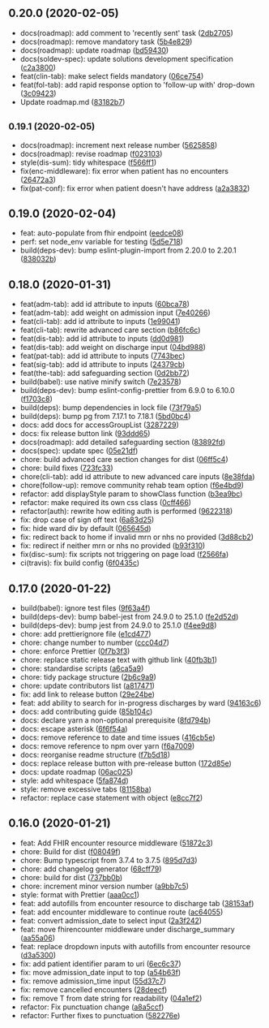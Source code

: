 ## 0.20.0 (2020-02-05)

-   docs(roadmap): add comment to 'recently sent' task ([2db2705](https://github.com/Fdawgs/ydh-discharge-summary-form/commit/2db2705))
-   docs(roadmap): remove mandatory task ([5b4e829](https://github.com/Fdawgs/ydh-discharge-summary-form/commit/5b4e829))
-   docs(roadmap): update roadmap ([bd59430](https://github.com/Fdawgs/ydh-discharge-summary-form/commit/bd59430))
-   docs(soldev-spec): update solutions development specification ([c2a3800](https://github.com/Fdawgs/ydh-discharge-summary-form/commit/c2a3800))
-   feat(clin-tab): make select fields mandatory ([06ce754](https://github.com/Fdawgs/ydh-discharge-summary-form/commit/06ce754))
-   feat(fol-tab): add rapid response option to 'follow-up with' drop-down ([3c09423](https://github.com/Fdawgs/ydh-discharge-summary-form/commit/3c09423))
-   Update roadmap.md ([83182b7](https://github.com/Fdawgs/ydh-discharge-summary-form/commit/83182b7))

## <small>0.19.1 (2020-02-05)</small>

-   docs(roadmap): increment next release number ([5625858](https://github.com/Fdawgs/ydh-discharge-summary-form/commit/5625858))
-   docs(roadmap): revise roadmap ([f023103](https://github.com/Fdawgs/ydh-discharge-summary-form/commit/f023103))
-   style(dis-sum): tidy whitespace ([f566ff1](https://github.com/Fdawgs/ydh-discharge-summary-form/commit/f566ff1))
-   fix(enc-middleware): fix error when patient has no encounters ([26472a3](https://github.com/Fdawgs/ydh-discharge-summary-form/commit/26472a3))
-   fix(pat-conf): fix error when patient doesn't have address ([a2a3832](https://github.com/Fdawgs/ydh-discharge-summary-form/commit/a2a3832))

## 0.19.0 (2020-02-04)

-   feat: auto-populate from fhir endpoint ([eedce08](https://github.com/Fdawgs/ydh-discharge-summary-form/commit/eedce08))
-   perf: set node_env variable for testing ([5d5e718](https://github.com/Fdawgs/ydh-discharge-summary-form/commit/5d5e718))
-   build(deps-dev): bump eslint-plugin-import from 2.20.0 to 2.20.1 ([838032b](https://github.com/Fdawgs/ydh-discharge-summary-form/commit/838032b))

## 0.18.0 (2020-01-31)

-   feat(adm-tab): add id attribute to inputs ([60bca78](https://github.com/Fdawgs/ydh-discharge-summary-form/commit/60bca78))
-   feat(adm-tab): add weight on admission input ([7e40266](https://github.com/Fdawgs/ydh-discharge-summary-form/commit/7e40266))
-   feat(cli-tab): add id attribute to inputs ([1e99041](https://github.com/Fdawgs/ydh-discharge-summary-form/commit/1e99041))
-   feat(cli-tab): rewrite advanced care section ([b86fc6c](https://github.com/Fdawgs/ydh-discharge-summary-form/commit/b86fc6c))
-   feat(dis-tab): add id attribute to inputs ([dd0d981](https://github.com/Fdawgs/ydh-discharge-summary-form/commit/dd0d981))
-   feat(dis-tab): add weight on discharge input ([04bd988](https://github.com/Fdawgs/ydh-discharge-summary-form/commit/04bd988))
-   feat(pat-tab): add id attribute to inputs ([7743bec](https://github.com/Fdawgs/ydh-discharge-summary-form/commit/7743bec))
-   feat(sig-tab): add id attribute to inputs ([24379cb](https://github.com/Fdawgs/ydh-discharge-summary-form/commit/24379cb))
-   feat(the-tab): add safeguarding section ([0d2bb72](https://github.com/Fdawgs/ydh-discharge-summary-form/commit/0d2bb72))
-   build(babel): use native minify switch ([7e23578](https://github.com/Fdawgs/ydh-discharge-summary-form/commit/7e23578))
-   build(deps-dev): bump eslint-config-prettier from 6.9.0 to 6.10.0 ([f1703c8](https://github.com/Fdawgs/ydh-discharge-summary-form/commit/f1703c8))
-   build(deps): bump dependencies in lock file ([73f79a5](https://github.com/Fdawgs/ydh-discharge-summary-form/commit/73f79a5))
-   build(deps): bump pg from 7.17.1 to 7.18.1 ([5bd0bc4](https://github.com/Fdawgs/ydh-discharge-summary-form/commit/5bd0bc4))
-   docs: add docs for accessGroupList ([3287229](https://github.com/Fdawgs/ydh-discharge-summary-form/commit/3287229))
-   docs: fix release button link ([93ddd65](https://github.com/Fdawgs/ydh-discharge-summary-form/commit/93ddd65))
-   docs(roadmap): add detailed safeguarding section ([83892fd](https://github.com/Fdawgs/ydh-discharge-summary-form/commit/83892fd))
-   docs(spec): update spec ([05e21df](https://github.com/Fdawgs/ydh-discharge-summary-form/commit/05e21df))
-   chore: build advanced care section changes for dist ([06ff5c4](https://github.com/Fdawgs/ydh-discharge-summary-form/commit/06ff5c4))
-   chore: build fixes ([723fc33](https://github.com/Fdawgs/ydh-discharge-summary-form/commit/723fc33))
-   chore(cli-tab): add id attribute to new advanced care inputs ([8e38fda](https://github.com/Fdawgs/ydh-discharge-summary-form/commit/8e38fda))
-   chore(follow-up): remove community rehab team option ([f6e4bd9](https://github.com/Fdawgs/ydh-discharge-summary-form/commit/f6e4bd9))
-   refactor: add displayStyle param to showClass function ([b3ea9bc](https://github.com/Fdawgs/ydh-discharge-summary-form/commit/b3ea9bc))
-   refactor: make required its own css class ([0cff466](https://github.com/Fdawgs/ydh-discharge-summary-form/commit/0cff466))
-   refactor(auth): rewrite how editing auth is performed ([9622318](https://github.com/Fdawgs/ydh-discharge-summary-form/commit/9622318))
-   fix: drop case of sign off text ([6a83d25](https://github.com/Fdawgs/ydh-discharge-summary-form/commit/6a83d25))
-   fix: hide ward div by default ([065645d](https://github.com/Fdawgs/ydh-discharge-summary-form/commit/065645d))
-   fix: redirect back to home if invalid mrn or nhs no provided ([3d88cb2](https://github.com/Fdawgs/ydh-discharge-summary-form/commit/3d88cb2))
-   fix: redirect if neither mrn or nhs no provided ([b93f310](https://github.com/Fdawgs/ydh-discharge-summary-form/commit/b93f310))
-   fix(disc-sum): fix scripts not triggering on page load ([f2566fa](https://github.com/Fdawgs/ydh-discharge-summary-form/commit/f2566fa))
-   ci(travis): fix build config ([6f0435c](https://github.com/Fdawgs/ydh-discharge-summary-form/commit/6f0435c))

## 0.17.0 (2020-01-22)

-   build(babel): ignore test files ([9f63a4f](https://github.com/Fdawgs/ydh-discharge-summary-form/commit/9f63a4f))
-   build(deps-dev): bump babel-jest from 24.9.0 to 25.1.0 ([fe2d52d](https://github.com/Fdawgs/ydh-discharge-summary-form/commit/fe2d52d))
-   build(deps-dev): bump jest from 24.9.0 to 25.1.0 ([f4ee9d8](https://github.com/Fdawgs/ydh-discharge-summary-form/commit/f4ee9d8))
-   chore: add prettierignore file ([e1cd477](https://github.com/Fdawgs/ydh-discharge-summary-form/commit/e1cd477))
-   chore: change number to number ([ccc04d7](https://github.com/Fdawgs/ydh-discharge-summary-form/commit/ccc04d7))
-   chore: enforce Prettier ([0f7b3f3](https://github.com/Fdawgs/ydh-discharge-summary-form/commit/0f7b3f3))
-   chore: replace static release text with github link ([40fb3b1](https://github.com/Fdawgs/ydh-discharge-summary-form/commit/40fb3b1))
-   chore: standardise scripts ([a6ca5a9](https://github.com/Fdawgs/ydh-discharge-summary-form/commit/a6ca5a9))
-   chore: tidy package structure ([2b6c9a9](https://github.com/Fdawgs/ydh-discharge-summary-form/commit/2b6c9a9))
-   chore: update contributors list ([a817471](https://github.com/Fdawgs/ydh-discharge-summary-form/commit/a817471))
-   fix: add link to release button ([29e24be](https://github.com/Fdawgs/ydh-discharge-summary-form/commit/29e24be))
-   feat: add ability to search for in-progress discharges by ward ([94163c6](https://github.com/Fdawgs/ydh-discharge-summary-form/commit/94163c6))
-   docs: add contributing guide ([85b104c](https://github.com/Fdawgs/ydh-discharge-summary-form/commit/85b104c))
-   docs: declare yarn a non-optional prerequisite ([8fd794b](https://github.com/Fdawgs/ydh-discharge-summary-form/commit/8fd794b))
-   docs: escape asterisk ([6f6f54a](https://github.com/Fdawgs/ydh-discharge-summary-form/commit/6f6f54a))
-   docs: remove reference to date and time issues ([416cb5e](https://github.com/Fdawgs/ydh-discharge-summary-form/commit/416cb5e))
-   docs: remove reference to npm over yarn ([f6a7009](https://github.com/Fdawgs/ydh-discharge-summary-form/commit/f6a7009))
-   docs: reorganise readme structure ([f7b5d18](https://github.com/Fdawgs/ydh-discharge-summary-form/commit/f7b5d18))
-   docs: replace release button with pre-release button ([172d85e](https://github.com/Fdawgs/ydh-discharge-summary-form/commit/172d85e))
-   docs: update roadmap ([06ac025](https://github.com/Fdawgs/ydh-discharge-summary-form/commit/06ac025))
-   style: add whitespace ([5fa874d](https://github.com/Fdawgs/ydh-discharge-summary-form/commit/5fa874d))
-   style: remove excessive tabs ([81158ba](https://github.com/Fdawgs/ydh-discharge-summary-form/commit/81158ba))
-   refactor: replace case statement with object ([e8cc7f2](https://github.com/Fdawgs/ydh-discharge-summary-form/commit/e8cc7f2))

## 0.16.0 (2020-01-21)

-   feat: Add FHIR encounter resource middleware ([51872c3](https://github.com/Fdawgs/ydh-discharge-summary-form/commit/51872c3))
-   chore: Build for dist ([f08049f](https://github.com/Fdawgs/ydh-discharge-summary-form/commit/f08049f))
-   chore: Bump typescript from 3.7.4 to 3.7.5 ([895d7d3](https://github.com/Fdawgs/ydh-discharge-summary-form/commit/895d7d3))
-   chore: add changelog generator ([68cff79](https://github.com/Fdawgs/ydh-discharge-summary-form/commit/68cff79))
-   chore: build for dist ([737bb0b](https://github.com/Fdawgs/ydh-discharge-summary-form/commit/737bb0b))
-   chore: increment minor version number ([a9bb7c5](https://github.com/Fdawgs/ydh-discharge-summary-form/commit/a9bb7c5))
-   style: format with Prettier ([aaa0cc1](https://github.com/Fdawgs/ydh-discharge-summary-form/commit/aaa0cc1))
-   feat: add autofills from encounter resource to discharge tab ([38153af](https://github.com/Fdawgs/ydh-discharge-summary-form/commit/38153af))
-   feat: add encounter middleware to continue route ([ac64055](https://github.com/Fdawgs/ydh-discharge-summary-form/commit/ac64055))
-   feat: convert admission_date to select input ([2a3f242](https://github.com/Fdawgs/ydh-discharge-summary-form/commit/2a3f242))
-   feat: move fhirencounter middleware under discharge_summary ([aa55a06](https://github.com/Fdawgs/ydh-discharge-summary-form/commit/aa55a06))
-   feat: replace dropdown inputs with autofills from encounter resource ([d3a5300](https://github.com/Fdawgs/ydh-discharge-summary-form/commit/d3a5300))
-   fix: add patient identifier param to uri ([6ec6c37](https://github.com/Fdawgs/ydh-discharge-summary-form/commit/6ec6c37))
-   fix: move admission_date input to top ([a54b63f](https://github.com/Fdawgs/ydh-discharge-summary-form/commit/a54b63f))
-   fix: remove admission_time input ([55d37c7](https://github.com/Fdawgs/ydh-discharge-summary-form/commit/55d37c7))
-   fix: remove cancelled encounters ([28deecf](https://github.com/Fdawgs/ydh-discharge-summary-form/commit/28deecf))
-   fix: remove T from date string for readability ([04a1ef2](https://github.com/Fdawgs/ydh-discharge-summary-form/commit/04a1ef2))
-   refactor: Fix punctuation change ([a8a5ccf](https://github.com/Fdawgs/ydh-discharge-summary-form/commit/a8a5ccf))
-   refactor: Further fixes to punctuation ([582276e](https://github.com/Fdawgs/ydh-discharge-summary-form/commit/582276e))
